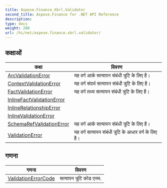 ```yaml
---
title: Aspose.Finance.Xbrl.Validator
second_title: Aspose.Finance for .NET API Reference
description: 
type: docs
weight: 280
url: /hi/net/aspose.finance.xbrl.validator/
---
```



## कक्षाओं

| कक्षा | विवरण |
| --- | --- |
| [ArcValidationError](./arcvalidationerror/) | यह वर्ग आर्क सत्यापन संबंधी त्रुटि के लिए है। |
| [ContextValidationError](./contextvalidationerror/) | यह वर्ग संदर्भ सत्यापन संबंधी त्रुटि के लिए है। |
| [FactValidationError](./factvalidationerror/) | यह वर्ग तथ्य सत्यापन संबंधी त्रुटि के लिए है। |
| [InlineFactValidationError](./inlinefactvalidationerror/) |  |
| [InlineRelationshipError](./inlinerelationshiperror/) |  |
| [InlineValidationError](./inlinevalidationerror/) |  |
| [SchemaRefValidationError](./schemarefvalidationerror/) | यह वर्ग आर्क सत्यापन संबंधी त्रुटि के लिए है। |
| [ValidationError](./validationerror/) | यह वर्ग सत्यापन संबंधी त्रुटि के आधार वर्ग के लिए है। |
## गणना

| गणना | विवरण |
| --- | --- |
| [ValidationErrorCode](./validationerrorcode/) | सत्यापन त्रुटि कोड एनम. |


